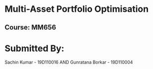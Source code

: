 # Multi-Asset Portfolio Optimisation
## Course: MM656

# Submitted By:

Sachin Kumar - 19D110016 AND
Gunratana Borkar - 19D110004
